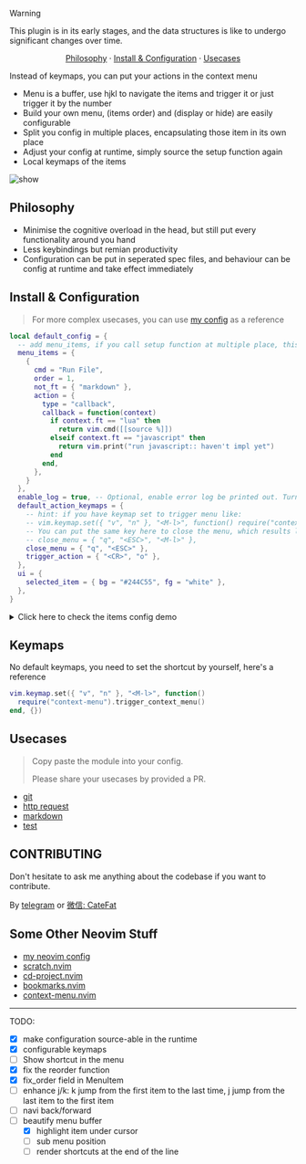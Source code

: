 > [!WARNING]
>
> This plugin is in its early stages, and the data structures is like to undergo significant changes over time.

<p align="center">
  <a href="https://github.com/LintaoAmons/context-menu.nvim?tab=readme-ov-file#philosophy">Philosophy</a>
  ·
  <a href="https://github.com/LintaoAmons/context-menu.nvim?tab=readme-ov-file#install--configuration">Install & Configuration</a>
  ·
  <a href="https://github.com/LintaoAmons/context-menu.nvim?tab=readme-ov-file#usecases">Usecases</a>
</p>

Instead of keymaps, you can put your actions in the context menu

- Menu is a buffer, use hjkl to navigate the items and trigger it or just trigger it by the number
- Build your own menu, (items order) and (display or hide) are easily configurable
- Split you config in multiple places, encapsulating those item in its own place
- Adjust your config at runtime, simply source the setup function again
- Local keymaps of the items

  
![show](https://github.com/user-attachments/assets/48cc708a-f989-4d66-9b0a-16e36ac8620d)


## Philosophy

- Minimise the cognitive overload in the head, but still put every functionality around you hand
- Less keybindings but remian productivity
- Configuration can be put in seperated spec files, and behaviour can be config at runtime and take effect immediately

## Install & Configuration

> For more complex usecases, you can use [my config](https://github.com/LintaoAmons/CoolStuffes/blob/main/nvim/.config/nvim/lua/plugins/editor-core/context-menu.lua) as a reference

```lua
local default_config = {
  -- add menu_items, if you call setup function at multiple place, this field will merge together instead of overwrite
  menu_items = {
    {
      cmd = "Run File",
      order = 1,
      not_ft = { "markdown" },
      action = {
        type = "callback",
        callback = function(context)
          if context.ft == "lua" then
            return vim.cmd([[source %]])
          elseif context.ft == "javascript" then
            return vim.print("run javascript:: haven't impl yet")
          end
        end,
      },
    }
  },
  enable_log = true, -- Optional, enable error log be printed out. Turn it off if you don't want see those lines
  default_action_keymaps = {
    -- hint: if you have keymap set to trigger menu like:
    -- vim.keymap.set({ "v", "n" }, "<M-l>", function() require("context-menu").trigger_context_menu() end, {})
    -- You can put the same key here to close the menu, which results like a toggle menu key:
    -- close_menu = { "q", "<ESC>", "<M-l>" },
    close_menu = { "q", "<ESC>" },
    trigger_action = { "<CR>", "o" },
  },
  ui = {
    selected_item = { bg = "#244C55", fg = "white" },
  },
}

```

<details>
<summary>Click here to check the items config demo</summary>

```lua
---@enum ContextMenu.ActionType
M.ActionType = {
  callback = "callback",
  sub_cmds = "sub_cmds",
}

---@class ContextMenu.Item
---@field cmd string **Unique identifier** and display name for the menu item.
---@field action ContextMenu.Action
---
--- filter
---@field ft? string[] Optional list of filetypes that determine menu item visibility.
---@field not_ft? string[] Optional list of filetypes that exclude the menu item's display.
---@field filter_func? fun(context: ContextMenu.Context): boolean Optional, true will remain, false will be filtered out
---
--- order
---@field fix? number Optional, fix the order of the menu item.
---@field order? number Optional, order of the menu item.
---
---@field keymap? string Optional, local keymap in menu

---@class ContextMenu.Action
---@field type ContextMenu.ActionType
---@field callback? fun(context: ContextMenu.Context): nil Function executed upon menu item selection, with context provided.
---@field sub_cmds? ContextMenu.Item[]


return {
  "LintaoAmons/context-menu.nvim",
  config = function(_, opts)
    -- setup function can be called multiple time at multiple places
    -- MenuItems will be merged instead of overwrite
    -- You can also source the setup function at runtime to test your configuration
    -- run `:lua = vim.g.context_menu_config` to check your current configuration
    require("context-menu").setup({
      menu_items = {
        {
          order = 1,
          cmd = "Code Action",
          not_ft = { "markdown" },
          action = {
            type = "callback",
            callback = function(_)
              vim.cmd([[Lspsaga code_action]])
            end,
          },
        },
        {
          cmd = "ChatGPT :: New",
          keymap = "a", -- keymap `a` will trigger this action when it show in the menu
          action = {
            type = "callback",
            callback = function(_)
              vim.cmd([[GpChatNew vsplit]])
            end,
          },
        },
        {
          order = 2,
          cmd = "Run Test",
          filter_func = function(context)
            local a = context.filename
            if string.find(a, ".test.") or string.find(a, "spec.") then
              return true
            else
              return false
            end
          end,
          action = {
            type = "callback",
            callback = function(_)
              require("neotest").run.run()
            end,
          },
        },
      },
    })
  end,
}
```

</details>

## Keymaps

No default keymaps, you need to set the shortcut by yourself, here's a reference

```lua
vim.keymap.set({ "v", "n" }, "<M-l>", function()
  require("context-menu").trigger_context_menu()
end, {})
```

## Usecases

> Copy paste the module into your config.
>
> Please share your usecases by provided a PR.

- [git](./modules/git.lua)
- [http request](./modules/http.lua)
- [markdown](./modules/markdown.lua)
- [test](./modules/test.lua)

## CONTRIBUTING

Don't hesitate to ask me anything about the codebase if you want to contribute.

By [telegram](https://t.me/+ssgpiHyY9580ZWFl) or [微信: CateFat](https://lintao-index.pages.dev/assets/images/wechat-437d6c12efa9f89bab63c7fe07ce1927.png)

## Some Other Neovim Stuff

- [my neovim config](https://github.com/LintaoAmons/CoolStuffes/tree/main/nvim/.config/nvim)
- [scratch.nvim](https://github.com/LintaoAmons/scratch.nvim)
- [cd-project.nvim](https://github.com/LintaoAmons/cd-project.nvim)
- [bookmarks.nvim](https://github.com/LintaoAmons/bookmarks.nvim)
- [context-menu.nvim](https://github.com/LintaoAmons/context-menu.nvim)

---

TODO:

- [x] make configuration source-able in the runtime
- [x] configurable keymaps
- [ ] Show shortcut in the menu
- [x] fix the reorder function
- [x] fix_order field in MenuItem
- [ ] enhance j/k: k jump from the first item to the last time, j jump from the last item to the first item
- [ ] navi back/forward
- [ ] beautify menu buffer
  - [x] highlight item under cursor
  - [ ] sub menu position
  - [ ] render shortcuts at the end of the line
